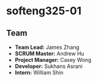 # softeng325-01


## Team 
 - **Team Lead:** James Zhang 
 - **SCRUM Master:** Andrew Hu
 - **Project Manager:** Casey Wong
 - **Developer:** Sukhans Asrani
 - **Intern:** William Shin
